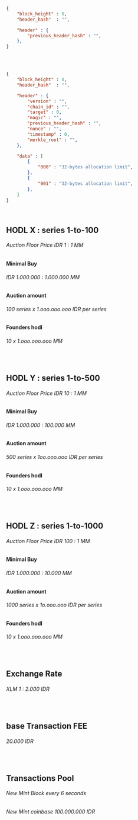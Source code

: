 ```json

{
    "block_height" : 0,
    "header_hash"  : "",

    "header" : {
        "previous_header_hash" : "",
    },
}

```


<br />



```json

{
    "block_height" : 0,
    "header_hash"  : "",

    "header" : {
        "version" : "",
        "chain_id" : "",
        "target" : 0,
        "magic" : "",
        "previous_header_hash" : "",
        "nonce" : "",
        "timestamp" : 0,
        "merkle_root" : "",
    },

    "data" : [
        {
            "000" : "32-bytes allocation limit",
        },
        {
            "001" : "32-bytes allocation limit",
        },
    ]
}

```


<br />



##    HODL X :  series 1-to-100
######  Auction Floor Price IDR 1 : 1 MM
####  Minimal Buy 
######  IDR 1.000.000 : 1.000.000 MM
####  Auction amount 
######  100 series x 1.ooo.ooo.ooo IDR per series
####  Founders hodl 
######  10 x 1.ooo.ooo.ooo MM


<br />


##    HODL Y :  series 1-to-500
######  Auction Floor Price IDR 10 : 1 MM
####  Minimal Buy 
######  IDR 1.000.000 : 100.000 MM
####  Auction amount 
######  500 series x 1oo.ooo.ooo IDR per series
####  Founders hodl 
######  10 x 1.ooo.ooo.ooo MM


<br />


##    HODL Z :  series 1-to-1000
######  Auction Floor Price IDR 100 : 1 MM
####  Minimal Buy 
######  IDR 1.000.000 : 10.000 MM
####  Auction amount 
######  1000 series x 1o.ooo.ooo IDR per series
####  Founders hodl 
######  10 x 1.ooo.ooo.ooo MM


<br />


##    Exchange Rate
######  XLM 1 : 2.000 IDR


<br />


##    base Transaction FEE
######  20.000 IDR


<br />


##    Transactions Pool 
######  New Mint Block every 6 seconds
######  New Mint coinbase 100.000.000 IDR
